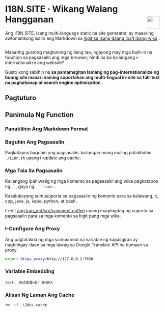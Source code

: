 # I18N.SITE · Wikang Walang Hangganan<img Src="//i-01.eu.org/i18n/logo.svg" Style="float:right;width:42px;margin-Top:6px">

Ang I18N.SITE, isang multi-language static na site generator, ay maaaring awtomatikong isalin ang Markdown sa [higit sa isang daang iba&#39;t ibang wika](https://github.com/i18n-site/node/blob/main/lang/src/index.js) .

<img src="//i-01.eu.org/i18n/lang.webp" alt="" />

Maaaring gustong magtanong ng ilang tao, ngayong may mga built-in na function sa pagsasalin ang mga browser, hindi na ba kailangang i-internationalize ang website?

Gusto kong sabihin na **sa pamamagitan lamang ng pag-internationalize ng buong site maaari naming suportahan ang multi-lingual in-site na full-text na paghahanap at search engine optimization** .

## Pagtuturo

## Panimula Ng Function

### Panatilihin Ang Markdown Format

### Baguhin Ang Pagsasalin

Pagkatapos baguhin ang pagsasalin, kailangan mong muling patakbuhin `./i18n.sh` upang i-update ang cache.

### Mga Tala Sa Pagsasalin

Kailangang ipahiwatig ng mga komento sa pagsasalin ang wika pagkatapos ng \```, gaya ng ` ```rust` .

Kasalukuyang sumusuporta sa pagsasalin ng komento para sa kalawang, c, cpp, java, js, kape, python, at bash.

I-edit [ang tran_md/src/comment.coffee](https://github.com/i18n-site/node/blob/main/tran_md/src/comment.coffee) upang magdagdag ng suporta sa pagsasalin para sa mga komento sa higit pang mga wika.

### I-Configure Ang Proxy

Ang pagtatakda ng mga sumusunod na variable ng kapaligiran ay nagbibigay-daan sa mga tawag sa Google Translate API na dumaan sa proxy.

```bash
export https_proxy=http://127.0.0.1:7890
```

### Variable Embedding

```
test: 测试变量<br 0>嵌入
```

### Alisan Ng Laman Ang Cache

```bash
rm -rf .i18n/.cache
```
